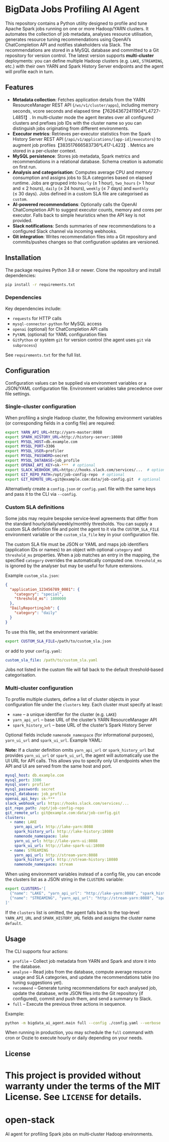 # BigData Jobs Profiling AI Agent

This repository contains a Python utility designed to profile and tune
Apache Spark jobs running on one or more Hadoop/YARN clusters.  It
automates the collection of job metadata, analyses resource
utilisation, generates resource tuning recommendations using
OpenAI’s ChatCompletion API and notifies stakeholders via Slack.  The
recommendations are stored in a MySQL database and committed to a Git
repository for version control.  The latest version supports
**multi‑cluster** deployments: you can define multiple Hadoop
clusters (e.g. `LAKE`, `STREAMING`, etc.) with their own YARN and
Spark History Server endpoints and the agent will profile each in
turn.

## Features

* **Metadata collection**: Fetches application details from the YARN
  ResourceManager REST API (`/ws/v1/cluster/apps`), including memory
  seconds, vcore seconds and elapsed time【762643672411904†L4727-L4851】.
  In multi‑cluster mode the agent iterates over all configured
  clusters and prefixes job IDs with the cluster name so you can
  distinguish jobs originating from different environments.
* **Executor metrics**: Retrieves per‑executor statistics from the
  Spark History Server REST API (`/api/v1/applications/[app‑id]/executors`) to
  augment job profiles【383517666583736†L417-L423】.  Metrics are
  stored in a per‑cluster context.
* **MySQL persistence**: Stores job metadata, Spark metrics and
  recommendations in a relational database.  Schema creation is
  automatic on first run.
* **Analysis and categorisation**: Computes average CPU and memory
  consumption and assigns jobs to SLA categories based on elapsed
  runtime.  Jobs are grouped into `hourly` (≤ 1 hour), `two_hours`
  (> 1 hour and ≤ 2 hours), `daily` (≤ 24 hours), `weekly` (≤ 7 days)
  and `monthly` (≤ 30 days).  Jobs defined in a custom SLA file are
  categorised as `custom`.
* **AI‑powered recommendations**: Optionally calls the OpenAI
  ChatCompletion API to suggest executor counts, memory and cores per
  executor.  Falls back to simple heuristics when the API key is not
  provided.
* **Slack notifications**: Sends summaries of new recommendations to a
  configured Slack channel via incoming webhooks.
* **Git integration**: Writes recommendation files into a Git
  repository and commits/pushes changes so that configuration updates
  are versioned.

## Installation

The package requires Python 3.8 or newer.  Clone the repository and
install dependencies:

```bash
pip install -r requirements.txt
```

### Dependencies

Key dependencies include:

* `requests` for HTTP calls
* `mysql‑connector‑python` for MySQL access
* `openai` (optional) for ChatCompletion API calls
* `PyYAML` (optional) for YAML configuration files
* `GitPython` or system `git` for version control (the agent uses
  ``git`` via `subprocess`)

See `requirements.txt` for the full list.

## Configuration

Configuration values can be supplied via environment variables or a
JSON/YAML configuration file.  Environment variables take precedence
over file settings.

### Single‑cluster configuration

When profiling a single Hadoop cluster, the following environment
variables (or corresponding fields in a config file) are required:

```bash
export YARN_API_URL=http://yarn-master:8088
export SPARK_HISTORY_URL=http://history-server:18080
export MYSQL_HOST=db.example.com
export MYSQL_PORT=3306
export MYSQL_USER=profiler
export MYSQL_PASSWORD=secret
export MYSQL_DATABASE=job_profile
export OPENAI_API_KEY=sk-***  # optional
export SLACK_WEBHOOK_URL=https://hooks.slack.com/services/...  # optional
export GIT_REPO_PATH=/opt/job-config-repo  # optional
export GIT_REMOTE_URL=git@example.com:data/job-config.git  # optional
```

Alternatively create a `config.json` or `config.yaml` file with the
same keys and pass it to the CLI via `--config`.

### Custom SLA definitions

Some jobs may require bespoke service‑level agreements that differ from
the standard hourly/daily/weekly/monthly thresholds.  You can supply a
custom SLA definition file and point the agent to it via the
`CUSTOM_SLA_FILE` environment variable or the `custom_sla_file` key in
your configuration file.

The custom SLA file must be JSON or YAML and maps job identifiers
(application IDs or names) to an object with optional `category` and
`threshold_ms` properties.  When a job matches an entry in the
mapping, the specified `category` overrides the automatically computed
one.  `threshold_ms` is ignored by the analyser but may be useful for
future extensions.

Example `custom_sla.json`:

```json
{
  "application_123456789_0001": {
    "category": "special",
    "threshold_ms": 1800000
  },
  "DailyReportingJob": {
    "category": "daily"
  }
}
```

To use this file, set the environment variable:

```bash
export CUSTOM_SLA_FILE=/path/to/custom_sla.json
```

or add to your `config.yaml`:

```yaml
custom_sla_file: /path/to/custom_sla.yaml
```

Jobs not listed in the custom file will fall back to the default
threshold‑based categorisation.

### Multi‑cluster configuration

To profile multiple clusters, define a list of cluster objects in your
configuration file under the `clusters` key.  Each cluster must
specify at least:

* `name` – a unique identifier for the cluster (e.g. `LAKE`)
* `yarn_api_url` – base URL of the cluster’s YARN ResourceManager API
* `spark_history_url` – base URL of the cluster’s Spark History Server

Optional fields include `namenode_namespace` (for informational
purposes), `yarn_ui_url` and `spark_ui_url`.  Example YAML:

**Note:** If a cluster definition omits `yarn_api_url` or `spark_history_url` but
provides `yarn_ui_url` or `spark_ui_url`, the agent will automatically
use the UI URL for API calls.  This allows you to specify only UI
endpoints when the API and UI are served from the same host and port.

```yaml
mysql_host: db.example.com
mysql_port: 3306
mysql_user: profiler
mysql_password: secret
mysql_database: job_profile
openai_api_key: sk-***
slack_webhook_url: https://hooks.slack.com/services/...
git_repo_path: /opt/job-config-repo
git_remote_url: git@example.com:data/job-config.git
clusters:
  - name: LAKE
    yarn_api_url: http://lake-yarn:8088
    spark_history_url: http://lake-history:18080
    namenode_namespace: lake
    yarn_ui_url: http://lake-yarn-ui:8088
    spark_ui_url: http://lake-spark-ui:18080
  - name: STREAMING
    yarn_api_url: http://stream-yarn:8088
    spark_history_url: http://stream-history:18080
    namenode_namespace: stream
```

When using environment variables instead of a config file, you can
encode the clusters list as a JSON string in the `CLUSTERS` variable:

```bash
export CLUSTERS='[
  {"name": "LAKE", "yarn_api_url": "http://lake-yarn:8088", "spark_history_url": "http://lake-history:18080"},
  {"name": "STREAMING", "yarn_api_url": "http://stream-yarn:8088", "spark_history_url": "http://stream-history:18080"}
]'
```

If the `clusters` list is omitted, the agent falls back to the
top‑level `YARN_API_URL` and `SPARK_HISTORY_URL` fields and assigns
the cluster name `default`.

## Usage

The CLI supports four actions:

* `profile` – Collect job metadata from YARN and Spark and store it
  into the database.
* `analyse` – Read jobs from the database, compute average resource
  usage and SLA categories, and update the recommendations table (no
  tuning suggestions yet).
* `recommend` – Generate tuning recommendations for each analysed job,
  update the database, write JSON files into the Git repository (if
  configured), commit and push them, and send a summary to Slack.
* `full` – Execute the previous three actions in sequence.

Example:

```bash
python -m bigdata_ai_agent.main full --config ./config.yaml --verbose
```

When running in production, you may schedule the `full` command with
cron or Oozie to execute hourly or daily depending on your needs.

## License

This project is provided without warranty under the terms of the MIT
License.  See `LICENSE` for details.
=======
# open-stack
AI agent for profiling Spark jobs on multi‐cluster Hadoop environments.
